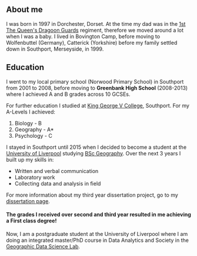 ## About me

I was born in 1997 in Dorchester, Dorset. At the time my dad was in the [1st The Queen's Dragoon Guards](http://www.qdg.org.uk/) regiment, therefore we moved around a lot when I was a baby. I lived in Bovington Camp, before moving to Wolfenbuttel (Germany), Catterick (Yorkshire) before my family settled down in Southport, Merseyside, in 1999. 

## Education

I went to my local primary school (Norwood Primary School) in Southport from 2001 to 2008, before moving to **Greenbank High School** (2008-2013) where I achieved A and B grades across 10 GCSEs.

For further education I studied at [King George V College](https://www.kgv.ac.uk/), Southport. For my A-Levels I achieved:
1. Biology - B
2. Geography - A*
3. Psychology - C

I stayed in Southport until 2015 when I decided to become a student at the [University of Liverpool](https://www.liverpool.ac.uk/) studying [BSc Geography](https://www.liverpool.ac.uk/study/undergraduate/courses/geography-bsc-hons/overview/). Over the next 3 years I built up my skills in:
- Written and verbal communication
- Laboratory work
- Collecting data and analysis in field

For more information about my third year dissertation project, go to my [dissertation page](dissertation.md).

#### The grades I received over second and third year resulted in me achieving a **First** class degree!

Now, I am a postgraduate student at the University of Liverpool where I am doing an integrated master/PhD course in Data Analytics and Society in the [Geographic Data Science Lab](https://www.liverpool.ac.uk/geographic-data-science/).
